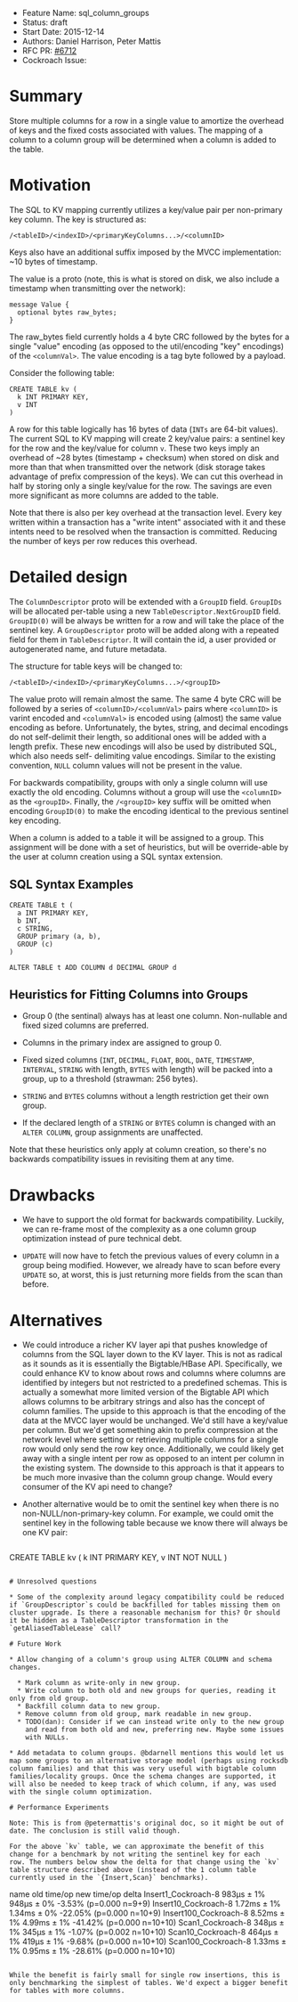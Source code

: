 - Feature Name: sql_column_groups
- Status: draft
- Start Date: 2015-12-14
- Authors: Daniel Harrison, Peter Mattis
- RFC PR: [#6712](https://github.com/cockroachdb/cockroach/pull/6712)
- Cockroach Issue:

# Summary

Store multiple columns for a row in a single value to amortize the
overhead of keys and the fixed costs associated with values. The
mapping of a column to a column group will be determined when a column
is added to the table.

# Motivation

The SQL to KV mapping currently utilizes a key/value pair per
non-primary key column. The key is structured as:

```
/<tableID>/<indexID>/<primaryKeyColumns...>/<columnID>
```

Keys also have an additional suffix imposed by the MVCC
implementation: ~10 bytes of timestamp.

The value is a proto (note, this is what is stored on disk, we also
include a timestamp when transmitting over the network):

```
message Value {
  optional bytes raw_bytes;
}
```

The raw_bytes field currently holds a 4 byte CRC followed by the bytes
for a single "value" encoding (as opposed to the util/encoding "key"
encodings) of the `<columnVal>`. The value encoding is a tag byte
followed by a payload.

Consider the following table:

```
CREATE TABLE kv (
  k INT PRIMARY KEY,
  v INT
)
```

A row for this table logically has 16 bytes of data (`INTs` are 64-bit
values). The current SQL to KV mapping will create 2 key/value pairs:
a sentinel key for the row and the key/value for column `v`. These two
keys imply an overhead of ~28 bytes (timestamp + checksum) when stored
on disk and more than that when transmitted over the network (disk
storage takes advantage of prefix compression of the keys). We can cut
this overhead in half by storing only a single key/value for the
row. The savings are even more significant as more columns are added
to the table.

Note that there is also per key overhead at the transaction
level. Every key written within a transaction has a "write intent"
associated with it and these intents need to be resolved when the
transaction is committed. Reducing the number of keys per row reduces
this overhead.

# Detailed design

The `ColumnDescriptor` proto will be extended with a `GroupID` field.
`GroupIDs` will be allocated per-table using a new
`TableDescriptor.NextGroupID` field. `GroupID(0)` will be always be
written for a row and will take the place of the sentinel key. A
`GroupDescriptor` proto will be added along with a repeated field for
them in `TableDescriptor`. It will contain the id, a user provided or
autogenerated name, and future metadata.

The structure for table keys will be changed to:

```
/<tableID>/<indexID>/<primaryKeyColumns...>/<groupID>
```

The value proto will remain almost the same. The same 4 byte CRC will
be followed by a series of `<columnID>/<columnVal>` pairs where
`<columnID>` is varint encoded and `<columnVal>` is encoded using
(almost) the same value encoding as before. Unfortunately, the
bytes, string, and decimal encodings do not self-delimit their length,
so additional ones will be added with a length prefix. These new
encodings will also be used by distributed SQL, which also needs self-
delimiting value encodings. Similar to the existing convention, `NULL`
column values will not be present in the value.

For backwards compatibility, groups with only a single column will use
exactly the old encoding. Columns without a group will use the
`<columnID>` as the `<groupID>`. Finally, the `/<groupID>` key suffix
will be omitted when encoding `GroupID(0)` to make the encoding
identical to the previous sentinel key encoding.

When a column is added to a table it will be assigned to a group. This
assignment will be done with a set of heuristics, but will be
override-able by the user at column creation using a SQL syntax
extension.

## SQL Syntax Examples

```
CREATE TABLE t (
  a INT PRIMARY KEY,
  b INT,
  c STRING,
  GROUP primary (a, b),
  GROUP (c)
)
```

`ALTER TABLE t ADD COLUMN d DECIMAL GROUP d`

## Heuristics for Fitting Columns into Groups

- Group 0 (the sentinal) always has at least one column. Non-nullable and fixed
sized columns are preferred.

- Columns in the primary index are assigned to group 0.

- Fixed sized columns (`INT`, `DECIMAL`, `FLOAT`, `BOOL`, `DATE`, `TIMESTAMP`,
`INTERVAL`, `STRING` with length, `BYTES` with length) will be packed into a
group, up to a threshold (strawman: 256 bytes).

- `STRING` and `BYTES` columns without a length restriction get their own group.

- If the declared length of a `STRING` or `BYTES` column is changed with an
`ALTER COLUMN`, group assignments are unaffected.

Note that these heuristics only apply at column creation, so there's no
backwards compatibility issues in revisiting them at any time.

# Drawbacks

* We have to support the old format for backwards compatibility.
Luckily, we can re-frame most of the complexity as a one column group
optimization instead of pure technical debt.

* `UPDATE` will now have to fetch the previous values of every column
in a group being modified. However, we already have to scan before
every `UPDATE` so, at worst, this is just returning more fields from
the scan than before.

# Alternatives

* We could introduce a richer KV layer api that pushes knowledge of
columns from the SQL layer down to the KV layer. This is not as
radical as it sounds as it is essentially the Bigtable/HBase
API. Specifically, we could enhance KV to know about rows and columns
where columns are identified by integers but not restricted to a
predefined schemas. This is actually a somewhat more limited version
of the Bigtable API which allows columns to be arbitrary strings and
also has the concept of column families. The upside to this approach
is that the encoding of the data at the MVCC layer would be
unchanged. We'd still have a key/value per column. But we'd get
something akin to prefix compression at the network level where
setting or retrieving multiple columns for a single row would only
send the row key once. Additionally, we could likely get away with a
single intent per row as opposed to an intent per column in the
existing system. The downside to this approach is that it appears to
be much more invasive than the column group change. Would every
consumer of the KV api need to change?

* Another alternative would be to omit the sentinel key when there is
no non-NULL/non-primary-key column. For example, we could omit the
sentinel key in the following table because we know there will always
be one KV pair:

  ```
CREATE TABLE kv (
  k INT PRIMARY KEY,
  v INT NOT NULL
)
```

# Unresolved questions

* Some of the complexity around legacy compatibility could be reduced
if `GroupDescriptor`s could be backfilled for tables missing them on
cluster upgrade. Is there a reasonable mechanism for this? Or should
it be hidden as a TableDescriptor transformation in the
`getAliasedTableLease` call?

# Future Work

* Allow changing of a column's group using ALTER COLUMN and schema changes.

  * Mark column as write-only in new group.
  * Write column to both old and new groups for queries, reading it only from old group.
  * Backfill column data to new group.
  * Remove column from old group, mark readable in new group.
  * TODO(dan): Consider if we can instead write only to the new group
    and read from both old and new, preferring new. Maybe some issues
    with NULLs.

* Add metadata to column groups. @bdarnell mentions this would let us
map some groups to an alternative storage model (perhaps using rocksdb
column families) and that this was very useful with bigtable column
families/locality groups. Once the schema changes are supported, it
will also be needed to keep track of which column, if any, was used
with the single column optimization.

# Performance Experiments

Note: This is from @petermattis's original doc, so it might be out of
date. The conclusion is still valid though.

For the above `kv` table, we can approximate the benefit of this
change for a benchmark by not writing the sentinel key for each
row. The numbers below show the delta for that change using the `kv`
table structure described above (instead of the 1 column table
currently used in the `{Insert,Scan}` benchmarks).

```
name                   old time/op    new time/op    delta
Insert1_Cockroach-8       983µs ± 1%     948µs ± 0%   -3.53%    (p=0.000 n=9+9)
Insert10_Cockroach-8     1.72ms ± 1%    1.34ms ± 0%  -22.05%   (p=0.000 n=10+9)
Insert100_Cockroach-8    8.52ms ± 1%    4.99ms ± 1%  -41.42%  (p=0.000 n=10+10)
Scan1_Cockroach-8         348µs ± 1%     345µs ± 1%   -1.07%  (p=0.002 n=10+10)
Scan10_Cockroach-8        464µs ± 1%     419µs ± 1%   -9.68%  (p=0.000 n=10+10)
Scan100_Cockroach-8      1.33ms ± 1%    0.95ms ± 1%  -28.61%  (p=0.000 n=10+10)
```

While the benefit is fairly small for single row insertions, this is
only benchmarking the simplest of tables. We'd expect a bigger benefit
for tables with more columns.
